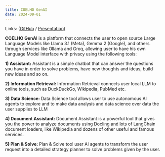 ```yaml
---
title: COELHO GenAI
date: 2024-09-01
---
```


Links: ([GitHub](https://github.com/rafaelcoelho1409/COELHOGenAI) / [Presentation](../../uploads/COELHOGenAI.pdf)) 

**COELHO GenAI** is a platform that connects the user to open source Large Language Models like Llama 3.1 (Meta), Gemma 2 (Google), and others through services like Ollama and Groq, allowing user to have his own Language Model interface with privacy using the following tools:

**1) Assistant:** Assistant is a simple chatbot that can answer the questions you have in order to solve problems, have new thoughts and ideas, build new ideas and so on.

**2) Information Retrieval:** Information Retrieval connects user local LLM to online tools, such as DuckDuckGo, Wikipedia, PubMed etc.

**3) Data Science:** Data Science tool allows user to use autonomous AI agents to explore and to make data analysis and data science over data the user supplies to LLM

**4) Document Assistant:** Document Assistant is a powerful tool that gives you the power to analyze documents using Docling and lots of LangChain document loaders, like Wikipedia and dozens of other useful and famous services.

**5) Plan & Solve:** Plan & Solve tool user AI agents to transform the user request into a detailed strategy planner to solve problems given by the user.

<!--more-->
